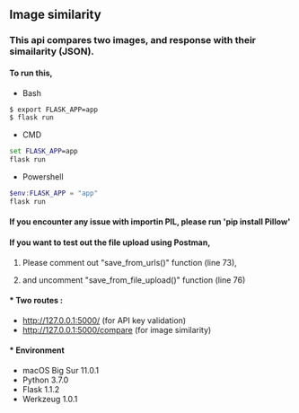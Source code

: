 ## Image similarity

### This api compares two images, and response with their simailarity (JSON).

#### To run this,

* Bash
```bash
$ export FLASK_APP=app
$ flask run
```
* CMD
```cmd
set FLASK_APP=app
flask run
```
* Powershell
```powershell
$env:FLASK_APP = "app"
flask run
```


#### If you encounter any issue with importin PIL, please run 'pip install Pillow' 

#### If you want to test out the file upload using Postman,

  1. Please comment out "save_from_urls()" function (line 73),

  2. and uncomment "save_from_file_upload()" function (line 76)
 
#### * Two routes :
  - http://127.0.0.1:5000/  (for API key validation)
  - http://127.0.0.1:5000/compare  (for image similarity)
  
  
#### * Environment

- macOS Big Sur 11.0.1
- Python 3.7.0
- Flask 1.1.2
- Werkzeug 1.0.1
